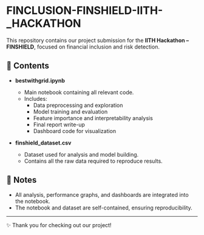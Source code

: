 # FINCLUSION-FINSHIELD-IITH-_HACKATHON

This repository contains our project submission for the **IITH Hackathon – FINSHIELD**, focused on financial inclusion and risk detection.  

## 📂 Contents
- **bestwithgrid.ipynb**  
  - Main notebook containing all relevant code.  
  - Includes:
    - Data preprocessing and exploration  
    - Model training and evaluation  
    - Feature importance and interpretability analysis  
    - Final report write-up  
    - Dashboard code for visualization  

- **finshield_dataset.csv**  
  - Dataset used for analysis and model building.  
  - Contains all the raw data required to reproduce results.  

## 📝 Notes
- All analysis, performance graphs, and dashboards are integrated into the notebook.  
- The notebook and dataset are self-contained, ensuring reproducibility.  

---

✨ Thank you for checking out our project!
